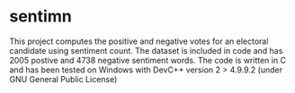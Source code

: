 # sentimn
This project computes the positive and negative votes for an electoral candidate using sentiment count.
The dataset is included in code and has 2005 postive and 4738 negative sentiment words.
The code is written in C and has been tested on Windows with DevC++ version 2 > 4.9.9.2 (under GNU General Public License)
